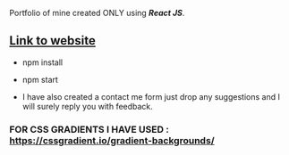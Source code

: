 Portfolio of mine created ONLY using ***React JS***.

## [Link to website](https://devyash-test-3.herokuapp.com/)

* npm install

* npm start

* I have also created a contact me form just drop any suggestions and I will surely reply you with feedback.

### FOR CSS GRADIENTS I HAVE USED : https://cssgradient.io/gradient-backgrounds/

